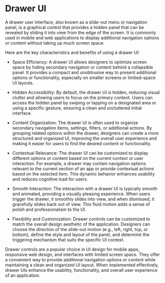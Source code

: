 # Drawer UI

A drawer user interface, also known as a slide-out menu or navigation panel, is a graphical control that provides a hidden panel that can be revealed by sliding it into view from the edge of the screen. It is commonly used in mobile and web applications to display additional navigation options or content without taking up much screen space.

Here are the key characteristics and benefits of using a drawer UI:

* Space Efficiency: A drawer UI allows designers to optimize screen space by hiding secondary navigation or content behind a collapsible panel. It provides a compact and unobtrusive way to present additional options or functionality, especially on smaller screens or limited-space UI layouts.

* Hidden Accessibility: By default, the drawer UI is hidden, reducing visual clutter and allowing users to focus on the primary content. Users can access the hidden panel by swiping or tapping on a designated area or using a specific gesture, ensuring a clean and uncluttered initial interface.

* Content Organization: The drawer UI is often used to organize secondary navigation items, settings, filters, or additional actions. By grouping related options within the drawer, designers can create a more structured and organized UI, improving the overall user experience and making it easier for users to find the desired content or functionality.

* Contextual Relevance: The drawer UI can be customized to display different options or content based on the current context or user interaction. For example, a drawer may contain navigation options relevant to the current section of an app or provide contextual actions based on the selected item. This dynamic behavior enhances usability and reduces cognitive load for users.

* Smooth Interaction: The interaction with a drawer UI is typically smooth and animated, providing a visually pleasing experience. When users trigger the drawer, it smoothly slides into view, and when dismissed, it gracefully slides back out of view. This fluid motion adds a sense of polish and professionalism to the UI.

* Flexibility and Customization: Drawer controls can be customized to match the overall design aesthetic of the application. Designers can choose the direction of the slide-out motion (e.g., left, right, top, or bottom), define the style and layout of the panel, and determine the triggering mechanism that suits the specific UI context.

Drawer controls are a popular choice in UI design for mobile apps, responsive web design, and interfaces with limited screen space. They offer a convenient way to provide additional navigation options or content while maintaining a clean and organized UI layout. When implemented effectively, drawer UIs enhance the usability, functionality, and overall user experience of an application.